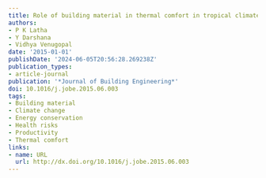 ```yaml
---
title: Role of building material in thermal comfort in tropical climates – A review
authors:
- P K Latha
- Y Darshana
- Vidhya Venugopal
date: '2015-01-01'
publishDate: '2024-06-05T20:56:28.269238Z'
publication_types:
- article-journal
publication: '*Journal of Building Engineering*'
doi: 10.1016/j.jobe.2015.06.003
tags:
- Building material
- Climate change
- Energy conservation
- Health risks
- Productivity
- Thermal comfort
links:
- name: URL
  url: http://dx.doi.org/10.1016/j.jobe.2015.06.003
---
```

